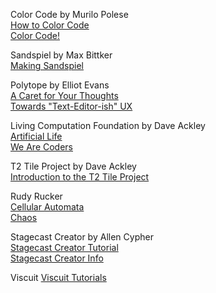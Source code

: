 Color Code by Murilo Polese<br>
[How to Color Code](https://www.youtube.com/watch?v=5M5hy9xsqKc)<br>
[Color Code!](http://www.murilopolese.com/blog/2020-11-color-code/)

Sandspiel by Max Bittker<br>
[Making Sandspiel](https://maxbittker.com/making-sandspiel)

Polytope by Elliot Evans<br>
[A Caret for Your Thoughts](https://youtu.be/r--d5XlUyT4)<br>
[Towards "Text-Editor-ish" UX](https://elliot.website/editor/update3.html)<br>

Living Computation Foundation by Dave Ackley<br>
[Artificial Life](https://youtu.be/YJRRu4dJnTI)<br>
[We Are Coders](https://youtu.be/ScYgBxLupAs)

T2 Tile Project by Dave Ackley<br>
[Introduction to the T2 Tile Project](https://t2tile.com/)

Rudy Rucker<br>
[Cellular Automata](https://youtu.be/lyZUzakG3bE)<br>
[Chaos](https://youtu.be/ICrNOTQBS8U)

Stagecast Creator by Allen Cypher<br>
[Stagecast Creator Tutorial](https://youtu.be/C_4A62w-dEI)<br>
[Stagecast Creator Info](http://acypher.com/creator/)

Viscuit
[Viscuit Tutorials](https://youtube.com/playlist?list=PL-fLVpCA2A3VsCdhti-6YkOO6SmoGsvxM)
